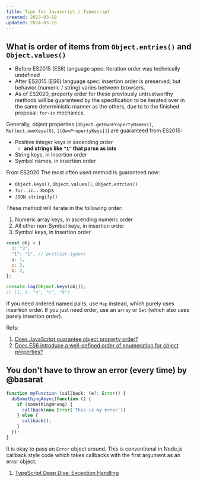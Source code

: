 ```yaml
---
title: Tips for Javascript / Typescript
created: 2023-03-18
updated: 2024-03-29
---
```


## What is order of items from `Object.entries()` and `Object.values()`

- Before ES2015 (ES6) language spec: Iteration order was technically undefined
- After ES2015 (ES6) language spec: insertion order is preserved, but behavior
  (numeric / string) varies between browsers.
- As of ES2020, property order for these previously untrustworthy methods will
  be guaranteed by the specification to be iterated over in the same
  deterministic manner as the others, due to to the finished proposal: `for-in`
  mechanics.

Generally, object properties (`Object.getOwnPropertyNames()`,
`Reflect.ownKeys(O)`, `[[OwnPropertyKeys]]`) are guaranteed from ES2015:

- Positive integer keys in ascending order
  - **and strings like `"1"` that parse as ints**
- String keys, in insertion order
- Symbol names, in insertion order

From ES2020 The most often used method is guaranteed now:

- `Object.keys()`, `Object.values()`, `Object.entries()`
- `for..in..` loops
- `JSON.stringify()`

These method will iterate in the following order:

1. Numeric array keys, in ascending numeric order
2. All other non-Symbol keys, in insertion order
3. Symbol keys, in insertion order

```js
const obj = {
  3: "3",
  "1": "1", // prettier-ignore
  a: 1,
  c: 3,
  b: 2,
};

console.log(Object.keys(obj));
// [1, 3, "a", "c", "b"]
```

If you need ordered named pairs, use `Map` instead, which purely uses insertion
order. If you just need order, use an `array` or `Set` (which also uses purely
insertion order).

Refs:

1. [Does JavaScript guarantee object property order?](https://stackoverflow.com/questions/5525795/does-javascript-guarantee-object-property-order)
2. [Does ES6 introduce a well-defined order of enumeration for object properties?](https://stackoverflow.com/questions/30076219/does-es6-introduce-a-well-defined-order-of-enumeration-for-object-properties)

## You don't have to throw an error (every time) by @basarat

```js
function myFunction (callback: (e?: Error)) {
  doSomethingAsync(function () {
    if (somethingWrong) {
      callback(new Error('This is my error'))
    } else {
      callback();
    }
  });
}
```

It is okay to pass an `Error` object around. This is conventional in Node.js
callback style code which takes callbacks with the first argument as an error
object.

1. [TypeScript Deep Dive: Exception Handling](https://basarat.gitbook.io/typescript/type-system/exceptions#you-dont-have-to-throw-an-error)
